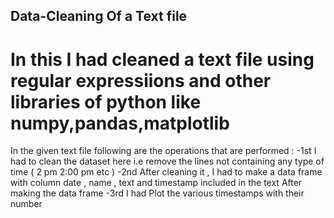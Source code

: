 ## Data-Cleaning Of a Text file 
# In this I had cleaned a text file using regular expressiions and other libraries of python like numpy,pandas,matplotlib
In the given text file following are the operations that are performed :
-1st I had to clean the dataset here i.e remove the lines not containing any type of time ( 2 pm 2:00 pm etc )
-2nd After cleaning it , I had to make a data frame with column date , name , text and timestamp included in the text After making the data frame 
-3rd I had Plot the various timestamps with their number
